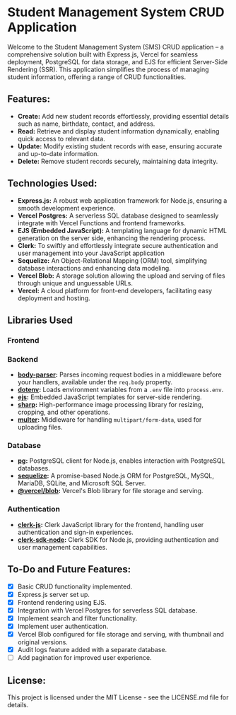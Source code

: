 # Student Management System CRUD Application

Welcome to the Student Management System (SMS) CRUD application – a comprehensive solution built with Express.js, Vercel for seamless deployment, PostgreSQL for data storage, and EJS for efficient Server-Side Rendering (SSR). This application simplifies the process of managing student information, offering a range of CRUD functionalities.

## Features:

- **Create:** Add new student records effortlessly, providing essential details such as name, birthdate, contact, and address.
- **Read:** Retrieve and display student information dynamically, enabling quick access to relevant data.
- **Update:** Modify existing student records with ease, ensuring accurate and up-to-date information.
- **Delete:** Remove student records securely, maintaining data integrity.

## Technologies Used:

- **Express.js:** A robust web application framework for Node.js, ensuring a smooth development experience.
- **Vercel Postgres:** A serverless SQL database designed to seamlessly integrate with Vercel Functions and frontend frameworks.
- **EJS (Embedded JavaScript):** A templating language for dynamic HTML generation on the server side, enhancing the rendering process.
- **Clerk:** To swiftly and effortlessly integrate secure authentication and user management into your JavaScript application
- **Sequelize:** An Object-Relational Mapping (ORM) tool, simplifying database interactions and enhancing data modeling.
- **Vercel Blob:** A storage solution allowing the upload and serving of files through unique and unguessable URLs.
- **Vercel:** A cloud platform for front-end developers, facilitating easy deployment and hosting.

## Libraries Used

### Frontend

### Backend

- **[body-parser](https://www.npmjs.com/package/body-parser):** Parses incoming request bodies in a middleware before your handlers, available under the `req.body` property.
- **[dotenv](https://www.npmjs.com/package/dotenv):** Loads environment variables from a `.env` file into `process.env`.
- **[ejs](https://www.npmjs.com/package/ejs):** Embedded JavaScript templates for server-side rendering.
- **[sharp](https://www.npmjs.com/package/sharp):** High-performance image processing library for resizing, cropping, and other operations.
- **[multer](https://www.npmjs.com/package/multer):** Middleware for handling `multipart/form-data`, used for uploading files.

### Database

- **[pg](https://www.npmjs.com/package/pg):** PostgreSQL client for Node.js, enables interaction with PostgreSQL databases.
- **[sequelize](https://www.npmjs.com/package/sequelize):** A promise-based Node.js ORM for PostgreSQL, MySQL, MariaDB, SQLite, and Microsoft SQL Server.
- **[@vercel/blob](https://www.npmjs.com/package/@vercel/blob):** Vercel's Blob library for file storage and serving.

### Authentication

- **[clerk-js](https://www.npmjs.com/package/@clerk/clerk-js):** Clerk JavaScript library for the frontend, handling user authentication and sign-in experiences.
- **[clerk-sdk-node](https://www.npmjs.com/package/@clerk/clerk-sdk-node):** Clerk SDK for Node.js, providing authentication and user management capabilities.

## To-Do and Future Features:

- [x] Basic CRUD functionality implemented.
- [x] Express.js server set up.
- [x] Frontend rendering using EJS.
- [x] Integration with Vercel Postgres for serverless SQL database.
- [x] Implement search and filter functionality.
- [x] Implement user authentication.
- [x] Vercel Blob configured for file storage and serving, with thumbnail and original versions.
- [x] Audit logs feature added with a separate database.
- [ ] Add pagination for improved user experience.

## License:

This project is licensed under the MIT License - see the LICENSE.md file for details.
